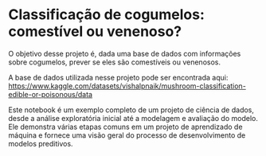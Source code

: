 # Classificação de cogumelos: comestível ou venenoso?

O objetivo desse projeto é, dada uma base de dados com informações sobre cogumelos, prever se eles são comestíveis ou venenosos. 

A base de dados utilizada nesse projeto pode ser encontrada aqui: <https://www.kaggle.com/datasets/vishalpnaik/mushroom-classification-edible-or-poisonous/data>

Este notebook é um exemplo completo de um projeto de ciência de dados, desde a análise exploratória inicial até a modelagem e avaliação do modelo. Ele demonstra várias etapas comuns em um projeto de aprendizado de máquina e fornece uma visão geral do processo de desenvolvimento de modelos preditivos.
